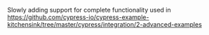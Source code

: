 Slowly adding support for complete functionality used in https://github.com/cypress-io/cypress-example-kitchensink/tree/master/cypress/integration/2-advanced-examples
